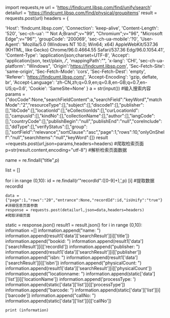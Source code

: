 import requests,re
url = 'https://findcumt.libsp.com/find/unify/search'
detailurl = 'https://findcumt.libsp.com/find/physical/groupitems'
result = requests.post(url)
headers = {
    
'Host': 'findcumt.libsp.com',
'Connection': 'keep-alive',
'Content-Length': '520',
'sec-ch-ua': '" Not A;Brand";v="99", "Chromium";v="96", "Microsoft Edge";v="96"',
'groupCode': '200069',
'sec-ch-ua-mobile':'?0',
'User-Agent': 'Mozilla/5.0 (Windows NT 10.0; Win64; x64) AppleWebKit/537.36 (KHTML, like Gecko) Chrome/96.0.4664.55 Safari/537.36 Edg/96.0.1054.41',
'Content-Type': 'application/json;charset=UTF-8',
'Accept': 'application/json, text/plain, */*',
'mappingPath':"",
'x-lang': 'CHI',
'sec-ch-ua-platform': "Windows",
'Origin':'https://findcumt.libsp.com',
'Sec-Fetch-Site': 'same-origin',
'Sec-Fetch-Mode': 'cors',
'Sec-Fetch-Dest': 'empty',
'Referer': 'https://findcumt.libsp.com/',
'Accept-Encoding': 'gzip, deflate, br',
'Accept-Language': 'zh-CN,zh;q=0.9,en;q=0.8,en-GB;q=0.7,en-US;q=0.6',
'Cookie': 'SameSite=None'
} 
a = str(input())                                                        #输入搜索内容
params = {"docCode":None,"searchFieldContent":a,"searchField":"keyWord","matchMode":"2","resourceType":[],"subject":[],"discode1":[],"publisher":[],"libCode":[],"locationId":[],"eCollectionIds":[],"curLocationId":[],"campusId":[],"kindNo":[],"collectionName":[],"author":[],"langCode":[],"countryCode":[],"publishBegin":"null","publishEnd":"null","coreInclude":[],"ddType":[],"verifyStatus":[],"group":[],"sortField":"relevance","sortClause":"asc","page":1,"rows":10,"onlyOnShelf":"null","searchItems":"null","keyWord":[]}
result =requests.post(url,json=params,headers=headers)                  #爬取检索页面
p=str(result.content,encoding="utf-8")                                  #解析检索页面数据

name = re.findall("title",p)

list = []

for i in range (0,10):
    id = re.findall(r'"recordId":([0-9]+),',p) [i]                                           #提取数据recordId
   
 
    data = {"page":1,"rows":"20","entrance":None,"recordId":id,"isUnify":"true"}                #详细信息页面参数
    response = requests.post(detailurl,json=data,headers=headers)                               #爬取详细页面

static = response.json()
result1 = result.json()
for i in range (0,10):
    information =[]
    information.append("name: ")
    information.append(result1['data']['searchResult'][i]['title'])
    information.append("bookid: ")
    information.append(result1['data']['searchResult'][i]['recordId'])
    information.append("publisher: ")
    information.append(result1['data']['searchResult'][i]['publisher'])
    information.append("isbn: ")
    information.append(result1['data']['searchResult'][i]['isbn'])
    information.append("physicalCount: ")
    information.append(result1['data']['searchResult'][i]['physicalCount'])
    information.append("locationname: ")
    information.append(static['data']['list'][i]['locationName'])
    information.append('processType: ')
    information.append(static['data']['list'][i]['processType'])
    information.append("barcode: ")
    information.append(static['data']['list'][i]['barcode'])
    information.append("callNo: ")
    information.append(static['data']['list'][i]['callNo'])
      

    print (information)
